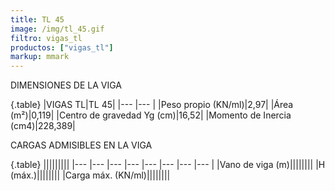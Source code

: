 ```yaml
---
title: TL 45
image: /img/tl_45.gif
filtro: vigas_tl
productos: ["vigas_tl"]
markup: mmark
---
```


DIMENSIONES DE LA VIGA

{.table}
|VIGAS TL|TL 45|
|--- |--- |
|Peso propio (KN/ml)|2,97|
|Área (m²)|0,119|
|Centro de gravedad Yg (cm)|16,52|
|Momento de Inercia (cm4)|228,389|


CARGAS ADMISIBLES EN LA VIGA

{.table}
|||||||||
|--- |--- |--- |--- |--- |--- |--- |--- |
|Vano de viga (m)||||||||
|H (máx.)||||||||
|Carga máx. (KN/ml)||||||||
